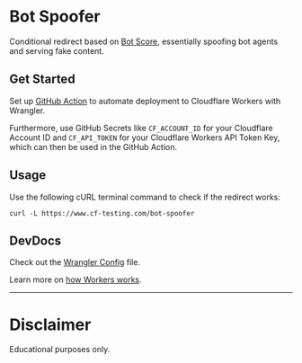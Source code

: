 # Bot Spoofer

Conditional redirect based on [Bot Score](https://developers.cloudflare.com/bots/concepts/bot-score), essentially spoofing bot agents and serving fake content.

## Get Started

Set up [GitHub Action](https://github.com/marketplace/actions/deploy-to-cloudflare-workers-with-wrangler) to automate deployment to Cloudflare Workers with Wrangler.

Furthermore, use GitHub Secrets like `CF_ACCOUNT_ID` for your Cloudflare Account ID and `CF_API_TOKEN` for your Cloudflare Workers API Token Key, which can then be used in the GitHub Action.

## Usage

Use the following cURL terminal command to check if the redirect works:

`curl -L https://www.cf-testing.com/bot-spoofer`

## DevDocs

Check out the [Wrangler Config](https://developers.cloudflare.com/workers/wrangler/configuration/) file.

Learn more on [how Workers works](https://developers.cloudflare.com/workers/learning/how-workers-works/).

* * * * *

# Disclaimer

Educational purposes only.
